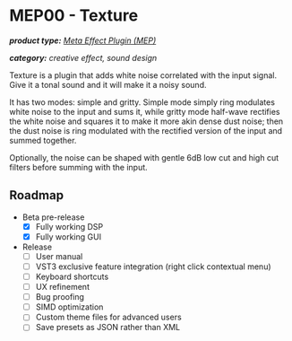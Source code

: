 # MEP00 - Texture

***product type:** [Meta Effect Plugin (MEP)]()*

***category:** creative effect, sound design*

Texture is a plugin that adds white noise correlated with the input signal. Give it a tonal sound and it will make it a noisy sound.

It has two modes: simple and gritty. Simple mode simply ring modulates white noise to the input and sums it, while gritty mode half-wave rectifies the white noise and squares it to make it more akin dense dust noise; then the dust noise is ring modulated with the rectified version of the input and summed together.

Optionally, the noise can be shaped with gentle 6dB low cut and high cut filters before summing with the input.

<!--
**Block diagram of simple mode**



**Block diagram of gritty mode**



## Shared Processors Used

Texture is a meta-plugin, so it is developed for the purpose of testing code that will be used in larger projects in the future. This "shared code" is encapsulated into objects called "processors", these processors are used across multiple Støjmaskiner products. While other products are closed source, all meta-plugins are open source as well as the shared code library they help develop.

The processors used are the following:

- [RingModNoise]()
- [RingModDust]()
-->

## Roadmap

- Beta pre-release
  - [x] Fully working DSP
  - [x] Fully working GUI
  
- Release
  - [ ] User manual
  - [ ] VST3 exclusive feature integration (right click contextual menu)
  - [ ] Keyboard shortcuts
  - [ ] UX refinement
  - [ ] Bug proofing
  - [ ] SIMD optimization
  - [ ] Custom theme files for advanced users
  - [ ] Save presets as JSON rather than XML
